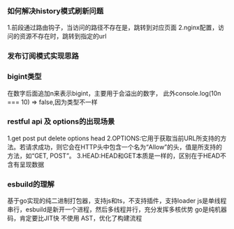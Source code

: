 ### 如何解决history模式刷新问题
1.前段通过路由钩子，当访问的路径不存在是，跳转到对应页面
2.nginx配置，访问的资源不存在时，跳转到指定的url

### 发布订阅模式实现思路

### bigint类型
在数字后面追加n来表示bigint，主要用于会溢出的数字，
此外console.log(10n === 10) => false,因为类型不一样

### restful api 及 options的出现场景
1.get post put delete options head
2.OPTIONS:它用于获取当前URL所支持的方法。若请求成功，则它会在HTTP头中包含一个名为“Allow”的头，值是所支持的方法，如“GET, POST”。
3.HEAD:HEAD和GET本质是一样的，区别在于HEAD不含有呈现数据

### esbuild的理解
基于go实现的纯二进制打包器，支持js和ts，不支持插件，支持loader
js是单线程串行，esbuild是新开一个进程，然后多线程并行，充分发挥多核优势
go是纯机器码，肯定要比JIT快
不使用 AST，优化了构建流程
